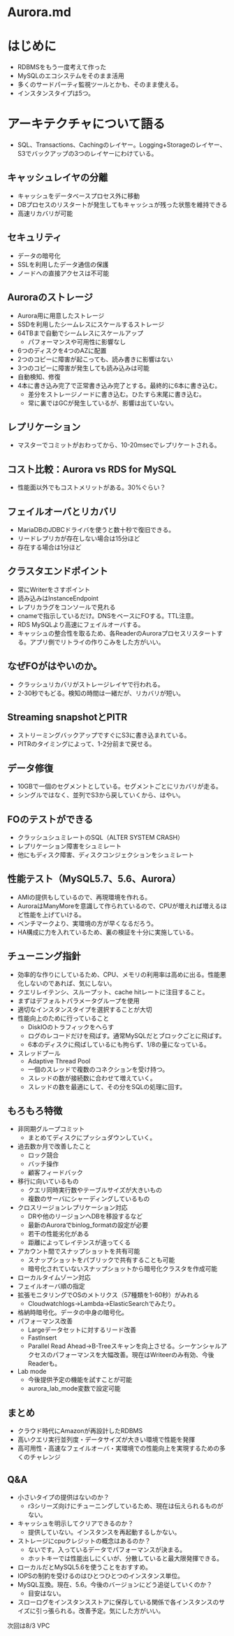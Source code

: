 # Aurora.md

# はじめに
- RDBMSをもう一度考えて作った
- MySQLのエコシステムをそのまま活用
- 多くのサードパーティ監視ツールとかも、そのまま使える。
- インスタンスタイプは5つ。

# アーキテクチャについて語る
- SQL、Transactions、Cachingのレイヤー。Logging+Storageのレイヤー、S3でバックアップの3つのレイヤーにわけている。

## キャッシュレイヤの分離
- キャッシュをデータベースプロセス外に移動
- DBプロセスのリスタートが発生してもキャッシュが残った状態を維持できる
- 高速リカバリが可能

## セキュリティ
- データの暗号化
- SSLを利用したデータ通信の保護
- ノードへの直接アクセスは不可能

## Auroraのストレージ
- Aurora用に用意したストレージ
- SSDを利用したシームレスにスケールするストレージ
- 64TBまで自動でシームレスにスケールアップ
    - パフォーマンスや可用性に影響なし
- 6つのディスクを4つのAZに配置
- 2つのコピーに障害が起こっても、読み書きに影響はない
- 3つのコピーに障害が発生しても読み込みは可能
- 自動検知、修復
- 4本に書き込み完了で正常書き込み完了とする。最終的に6本に書き込む。
    - 差分をストレージノードに書き込む。ひたすら末尾に書き込む。
    - 常に裏ではGCが発生しているが、影響は出ていない。

## レプリケーション
- マスターでコミットがおわってから、10-20msecでレプリケートされる。

## コスト比較：Aurora vs RDS for MySQL
- 性能面以外でもコストメリットがある。30%ぐらい？

## フェイルオーバとリカバリ
- MariaDBのJDBCドライバを使うと数十秒で復旧できる。
- リードレプリカが存在しない場合は15分ほど
- 存在する場合は1分ほど

## クラスタエンドポイント
- 常にWriterをさすポイント
- 読み込みはInstanceEndpoint
- レプリカラグをコンソールで見れる
- cnameで指示しているだけ。DNSをベースにFOする。TTL注意。
- RDS MySQLより高速にフェイルオーバする。
- キャッシュの整合性を取るため、各ReaderのAuroraプロセスリスタートする。アプリ側でリトライの作りこみをした方がいい。

## なぜFOがはやいのか。
- クラッシュリカバリがストレージレイヤで行われる。
- 2-30秒でもどる。検知の時間は一緒だが、リカバリが短い。

## Streaming snapshotとPITR
- ストリーミングバックアップですぐにS3に書き込まれている。
- PITRのタイミングによって、1-2分前まで戻せる。

## データ修復
- 10GBで一個のセグメントとしている。セグメントごとにリカバリが走る。
- シングルではなく、並列でS3から戻していくから、はやい。

## FOのテストができる
- クラッシュシュミレートのSQL（ALTER SYSTEM CRASH）
- レプリケーション障害をシュミレート
- 他にもディスク障害、ディスクコンジェクションをシュミレート

## 性能テスト（MySQL5.7、5.6、Aurora）
- AMIの提供もしているので、再現環境を作れる。
- AuroraはManyMoreを意識して作られているので、CPUが増えれば増えるほど性能を上げていける。
- ベンチマークより、実環境の方が早くなるだろう。
- HA構成に力を入れているため、裏の検証を十分に実施している。

## チューニング指針
- 効率的な作りにしているため、CPU、メモリの利用率は高めに出る。性能悪化しないのであれば、気にしない。
- クエリレイテンシ、スループット、cache hitレートに注目すること。
- まずはデフォルトパラメータグループを使用
- 適切なインスタンスタイプを選択することが大切
- 性能向上のために行っていること
     - DiskIOのトラフィックをへらす
     - ログのレコードだけを飛ばす。通常MySQLだとブロックごとに飛ばす。
     - 6本のディスクに飛ばしているにも拘らず、1/8の量になっている。
 - スレッドプール
     - Adaptive Thread Pool
     - 一個のスレッドで複数のコネクションを受け持つ。
     - スレッドの数が接続数に合わせて増えていく。
     - スレッドの数を最適にして、その分をSQLの処理に回す。

## もろもろ特徴
- 非同期グループコミット
    - まとめてディスクにプッシュダウンしていく。
- 過去数か月で改善したこと
    - ロック競合
    - バッチ操作
    - 顧客フィードバック
- 移行に向いているもの
    - クエリ同時実行数やテーブルサイズが大きいもの
    - 複数のサーバにシャーディングしているもの
- クロスリージョンレプリケーション対応
    - DRや他のリージョンへDBを移設するなど
    - 最新のAuroraでbinlog_formatの設定が必要
    - 若干の性能劣化がある
    - 距離によってレイテンスが違ってくる
- アカウント間でスナップショットを共有可能
    - スナップショットをパブリックで共有することも可能
    - 暗号化されていないスナップショットから暗号化クラスタを作成可能
- ローカルタイムゾーン対応
- フェイルオーバ順の指定
- 拡張モニタリングでOSのメトリクス（57種類を1-60秒）がみれる
    - Cloudwatchlogs→Lambda→ElasticSearchでみたり。
- 格納時暗号化。データの中身の暗号化。
- パフォーマンス改善
    - Largeデータセットに対するリード改善
    - FastInsert
    - Parallel Read Ahead→B-Treeスキャンを向上させる。シーケンシャルアクセスのパフォーマンスを大幅改善。現在はWriteerのみ有効、今後Readerも。
- Lab mode
    - 今後提供予定の機能を試すことが可能
    - aurora_lab_mode変数で設定可能

## まとめ
- クラウド時代にAmazonが再設計したRDBMS
- 高いクエリ実行並列度・データサイズが大きい環境で性能を発揮
- 高可用性・高速なフェイルオーバ・実環境での性能向上を実現するための多くのチャレンジ

## Q&A
- 小さいタイプの提供はないのか？
    - r3シリーズ向けにチューニングしているため、現在は伝えられるものがない。
- キャッシュを明示してクリアできるのか？
    - 提供していない。インスタンスを再起動するしかない。
- ストレージにcpuクレジットの概念はあるのか？
    - ないです。入っているデータでパフォーマンスが決まる。
    - ホットキーでは性能出しにくいが、分散していると最大限発揮できる。
- ローカルだとMySQL5.6を使うことをおすすめ。
- IOPSの制約を受けるのはひとつひとつのインスタンス単位。
- MySQL互換。現在、5.6。今後のバージョンにどう追従していくのか？
    - 目安はない。
- スローログをインスタンスストアに保存している関係で各インスタンスのサイズに引っ張られる。改善予定。気にした方がいい。


次回は8/3 VPC